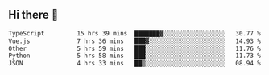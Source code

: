 ## Hi there 👋

<!--START_SECTION:waka-->

```txt
TypeScript         15 hrs 39 mins  ███████▓░░░░░░░░░░░░░░░░░   30.77 %
Vue.js             7 hrs 36 mins   ███▓░░░░░░░░░░░░░░░░░░░░░   14.93 %
Other              5 hrs 59 mins   ███░░░░░░░░░░░░░░░░░░░░░░   11.76 %
Python             5 hrs 58 mins   ███░░░░░░░░░░░░░░░░░░░░░░   11.73 %
JSON               4 hrs 33 mins   ██▒░░░░░░░░░░░░░░░░░░░░░░   08.94 %
```

<!--END_SECTION:waka-->
